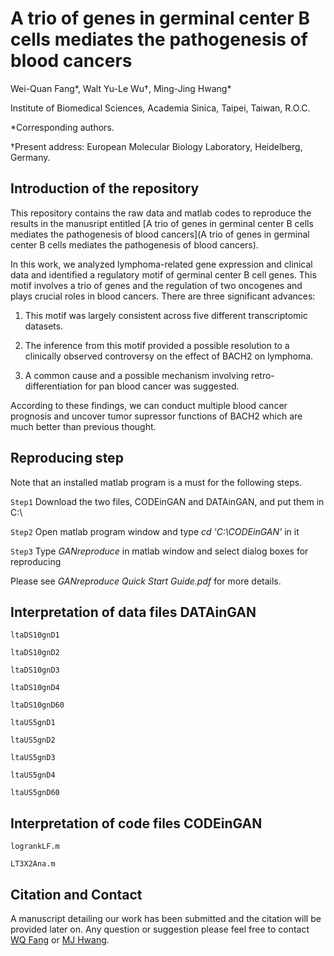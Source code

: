 # A trio of genes in germinal center B cells mediates the pathogenesis of blood cancers

Wei-Quan Fang\*, Walt Yu-Le Wu†, Ming-Jing Hwang\*
 
Institute of Biomedical Sciences, Academia Sinica, Taipei, Taiwan, R.O.C.

\*Corresponding authors. 

†Present address: European Molecular Biology Laboratory, Heidelberg, Germany.

## Introduction of the repository

This repository contains the raw data and matlab codes to reproduce the results in the manusript entitled [A trio of genes in germinal center B cells mediates the pathogenesis of blood cancers](A trio of genes in germinal center B cells mediates the pathogenesis of blood cancers).

In this work, we analyzed lymphoma-related gene expression and clinical data and identified a regulatory motif of germinal center B cell genes. This motif involves a trio of genes and the regulation of two oncogenes and plays crucial roles in blood cancers. There are three significant advances:

1. This motif was largely consistent across five different transcriptomic datasets.

2. The inference from this motif provided a possible resolution to a clinically observed controversy on the effect of BACH2 on lymphoma.

3. A common cause and a possible mechanism involving retro-differentiation for pan blood cancer was suggested.

According to these findings, we can conduct multiple blood cancer prognosis and uncover tumor supressor functions of BACH2 which are much better than previous thought.

## Reproducing step

Note that an installed matlab program is a must for the following steps.

`Step1` Download the two files, CODEinGAN and DATAinGAN, and put them in C:\

`Step2` Open matlab program window and type *cd 'C:\CODEinGAN'* in it

`Step3` Type *GANreproduce* in matlab window and select dialog boxes for reproducing

Please see *GANreproduce Quick Start Guide.pdf* for more details.

## Interpretation of data files DATAinGAN

`ltaDS10gnD1`

`ltaDS10gnD2`

`ltaDS10gnD3`

`ltaDS10gnD4`

`ltaDS10gnD60`

`ltaUS5gnD1`

`ltaUS5gnD2`

`ltaUS5gnD3`

`ltaUS5gnD4`

`ltaUS5gnD60`


## Interpretation of code files CODEinGAN

`logrankLF.m`

`LT3X2Ana.m`

## Citation and Contact

A manuscript detailing our work has been submitted and the citation will be provided later on. Any question or suggestion please feel free to contact [WQ Fang](mailto:deleapoli@gmail.com) or [MJ Hwang](mailto:mjhwang@ibms.sinica.edu.tw).
